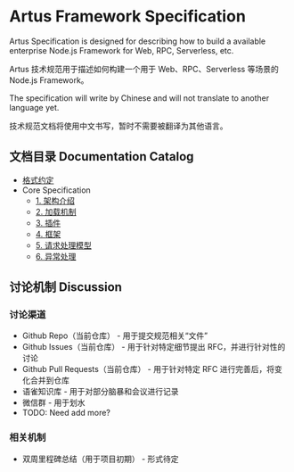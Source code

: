 # Artus Framework Specification

Artus Specification is designed for describing how to build a available enterprise Node.js Framework for Web, RPC, Serverless, etc.

Artus 技术规范用于描述如何构建一个用于 Web、RPC、Serverless 等场景的 Node.js Framework。

The specification will write by Chinese and will not translate to another language yet.

技术规范文档将使用中文书写，暂时不需要被翻译为其他语言。

## 文档目录 Documentation Catalog

- [格式约定](./documentation/convention.md)
- Core Specification
  - [1. 架构介绍](./documentation/core/1.introduction.md)
  - [2. 加载机制](./documentation/core/2.loader.md)
  - [3. 插件](./documentation/core/3.plugin.md)
  - [4. 框架](./documentation/core/4.framework.md)
  - [5. 请求处理模型](./documentation/core/5.trigger.md)
  - [6. 异常处理](./documentation/core/6.exception.md)

## 讨论机制 Discussion

### 讨论渠道

- Github Repo（当前仓库） - 用于提交规范相关“文件”
- Github Issues（当前仓库） - 用于针对特定细节提出 RFC，并进行针对性的讨论
- Github Pull Requests（当前仓库） - 用于针对特定 RFC 进行完善后，将变化合并到仓库
- 语雀知识库 - 用于对部分脑暴和会议进行记录
- 微信群 - 用于划水
- TODO: Need add more?

### 相关机制

- 双周里程碑总结（用于项目初期） - 形式待定
